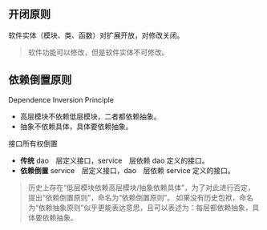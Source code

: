 
## 开闭原则

软件实体（模块、类、函数）对扩展开放，对修改关闭。
> 软件功能可以修改，但是软件实体不可修改。

## 依赖倒置原则

Dependence Inversion Principle

- 高层模块不依赖低层模块，二者都依赖抽象。
- 抽象不依赖具体，具体要依赖抽象。

接口所有权倒置
- **传统** dao　层定义接口，service　层依赖 dao 定义的接口。　
- **依赖倒置** service　层定义接口，dao　层依赖 service 定义的接口。　

> 历史上存在“低层模块依赖高层模块/抽象依赖具体”，为了对此进行否定，提出“依赖倒置原则”，命名为“依赖倒置原则”。
如果没有历史包袱，命名为“依赖抽象原则”似乎更能表达意思，且可以表述为：每层都依赖抽象，具体要依赖抽象。